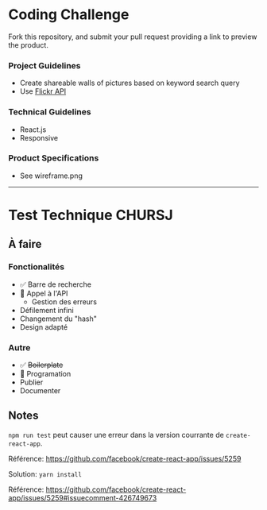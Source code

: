 # Coding Challenge
Fork this repository, and submit your pull request providing a link to preview the product.

### Project Guidelines
* Create shareable walls of pictures based on keyword search query
* Use [Flickr API](https://www.flickr.com/services/api)

### Technical Guidelines
* React.js
* Responsive

### Product Specifications
* See wireframe.png

---

# Test Technique CHURSJ

## À faire

### Fonctionalités

* ✅ Barre de recherche
* 🏃 Appel à l'API
  * Gestion des erreurs
* Défilement infini
* Changement du "hash"
* Design adapté


### Autre

* ✅ ~~Boilerplate~~
* 🏃 Programation
* Publier
* Documenter


## Notes

`npm run test` peut causer une erreur dans la version courrante de `create-react-app`.

Référence: https://github.com/facebook/create-react-app/issues/5259

Solution: `yarn install`

Référence: https://github.com/facebook/create-react-app/issues/5259#issuecomment-426749673
